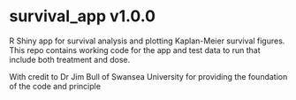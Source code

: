 # survival_app v1.0.0

R Shiny app for survival analysis and plotting Kaplan-Meier survival figures. This repo contains working code for the app and test data to run that include both treatment and dose.

With credit to Dr Jim Bull of Swansea University for providing the foundation of the code and principle

